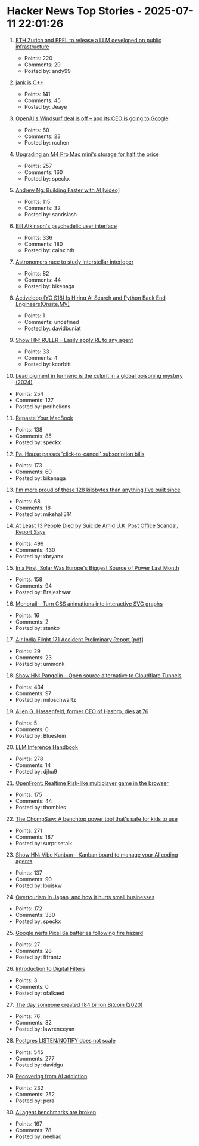 # Hacker News Top Stories - 2025-07-11 22:01:26

1. [ETH Zurich and EPFL to release a LLM developed on public infrastructure](https://ethz.ch/en/news-and-events/eth-news/news/2025/07/a-language-model-built-for-the-public-good.html)
   - Points: 220
   - Comments: 29
   - Posted by: andy99

2. [jank is C++](https://jank-lang.org/blog/2025-07-11-jank-is-cpp/)
   - Points: 141
   - Comments: 45
   - Posted by: Jeaye

3. [OpenAI's Windsurf deal is off – and its CEO is going to Google](https://www.theverge.com/openai/705999/google-windsurf-ceo-openai)
   - Points: 60
   - Comments: 23
   - Posted by: rcchen

4. [Upgrading an M4 Pro Mac mini's storage for half the price](https://www.jeffgeerling.com/blog/2025/upgrading-m4-pro-mac-minis-storage-half-price)
   - Points: 257
   - Comments: 160
   - Posted by: speckx

5. [Andrew Ng: Building Faster with AI [video]](https://www.youtube.com/watch?v=RNJCfif1dPY)
   - Points: 115
   - Comments: 32
   - Posted by: sandslash

6. [Bill Atkinson's psychedelic user interface](https://patternproject.substack.com/p/from-the-mac-to-the-mystical-bill)
   - Points: 336
   - Comments: 180
   - Posted by: cainxinth

7. [Astronomers race to study interstellar interloper](https://www.science.org/content/article/astronomers-race-study-interstellar-interloper)
   - Points: 82
   - Comments: 44
   - Posted by: bikenaga

8. [Activeloop (YC S18) Is Hiring AI Search and Python Back End Engineers(Onsite,MV)](https://careers.activeloop.ai/)
   - Points: 1
   - Comments: undefined
   - Posted by: davidbuniat

9. [Show HN: RULER – Easily apply RL to any agent](https://openpipe.ai/blog/ruler)
   - Points: 33
   - Comments: 4
   - Posted by: kcorbitt

10. [Lead pigment in turmeric is the culprit in a global poisoning mystery (2024)](https://www.npr.org/sections/goats-and-soda/2024/09/23/nx-s1-5011028/detectives-mystery-lead-poisoning-new-york-bangladesh)
   - Points: 254
   - Comments: 127
   - Posted by: perihelions

11. [Repaste Your MacBook](https://christianselig.com/2025/07/repaste-macbook/)
   - Points: 138
   - Comments: 85
   - Posted by: speckx

12. [Pa. House passes 'click-to-cancel' subscription bills](https://www.pennlive.com/news/2025/07/pa-house-passes-click-to-cancel-subscription-bills-as-court-throws-out-federal-rule.html)
   - Points: 173
   - Comments: 60
   - Posted by: bikenaga

13. [I'm more proud of these 128 kilobytes than anything I've built since](https://medium.com/@mikehall314/im-more-proud-of-these-128-kilobytes-than-anything-i-ve-built-since-53706cfbdc18)
   - Points: 68
   - Comments: 18
   - Posted by: mikehall314

14. [At Least 13 People Died by Suicide Amid U.K. Post Office Scandal, Report Says](https://www.nytimes.com/2025/07/10/world/europe/uk-post-office-scandal-report.html)
   - Points: 499
   - Comments: 430
   - Posted by: xbryanx

15. [In a First, Solar Was Europe's Biggest Source of Power Last Month](https://e360.yale.edu/digest/solar-biggest-power-source-europe-june-2025)
   - Points: 158
   - Comments: 94
   - Posted by: Brajeshwar

16. [Monorail – Turn CSS animations into interactive SVG graphs](https://muffinman.io/monorail/)
   - Points: 16
   - Comments: 2
   - Posted by: stanko

17. [Air India Flight 171 Accident Preliminary Report [pdf]](https://aaib.gov.in/What%27s%20New%20Assets/Preliminary%20Report%20VT-ANB.pdf)
   - Points: 29
   - Comments: 23
   - Posted by: ummonk

18. [Show HN: Pangolin – Open source alternative to Cloudflare Tunnels](https://github.com/fosrl/pangolin)
   - Points: 434
   - Comments: 97
   - Posted by: miloschwartz

19. [Allen G. Hassenfeld, former CEO of Hasbro, dies at 76](https://abcnews.go.com/Business/wireStory/allen-hassenfeld-former-ceo-hasbro-family-founded-iconic-123624319)
   - Points: 5
   - Comments: 0
   - Posted by: Bluestein

20. [LLM Inference Handbook](https://bentoml.com/llm/)
   - Points: 278
   - Comments: 14
   - Posted by: djhu9

21. [OpenFront: Realtime Risk-like multiplayer game in the browser](https://openfront.io/)
   - Points: 175
   - Comments: 44
   - Posted by: thombles

22. [The ChompSaw: A benchtop power tool that's safe for kids to use](https://www.core77.com/posts/137602/The-ChompSaw-A-Benchtop-Power-Tool-Thats-Safe-for-Kids-to-Use)
   - Points: 271
   - Comments: 187
   - Posted by: surprisetalk

23. [Show HN: Vibe Kanban – Kanban board to manage your AI coding agents](https://github.com/BloopAI/vibe-kanban)
   - Points: 137
   - Comments: 90
   - Posted by: louiskw

24. [Overtourism in Japan, and how it hurts small businesses](https://craigmod.com/ridgeline/210/)
   - Points: 172
   - Comments: 330
   - Posted by: speckx

25. [Google nerfs Pixel 6a batteries following fire hazard](https://arstechnica.com/gadgets/2025/07/a-mess-of-its-own-making-google-nerfs-second-pixel-phone-battery-this-year/)
   - Points: 27
   - Comments: 28
   - Posted by: fffrantz

26. [Introduction to Digital Filters](https://ccrma.stanford.edu/~jos/filters/)
   - Points: 3
   - Comments: 0
   - Posted by: ofalkaed

27. [The day someone created 184 billion Bitcoin (2020)](https://decrypt.co/39750/184-billion-bitcoin-anonymous-creator)
   - Points: 76
   - Comments: 82
   - Posted by: lawrenceyan

28. [Postgres LISTEN/NOTIFY does not scale](https://www.recall.ai/blog/postgres-listen-notify-does-not-scale)
   - Points: 545
   - Comments: 277
   - Posted by: davidgu

29. [Recovering from AI addiction](https://internetaddictsanonymous.org/internet-and-technology-addiction/signs-of-an-addiction-to-ai/)
   - Points: 232
   - Comments: 252
   - Posted by: pera

30. [AI agent benchmarks are broken](https://ddkang.substack.com/p/ai-agent-benchmarks-are-broken)
   - Points: 167
   - Comments: 78
   - Posted by: neehao


